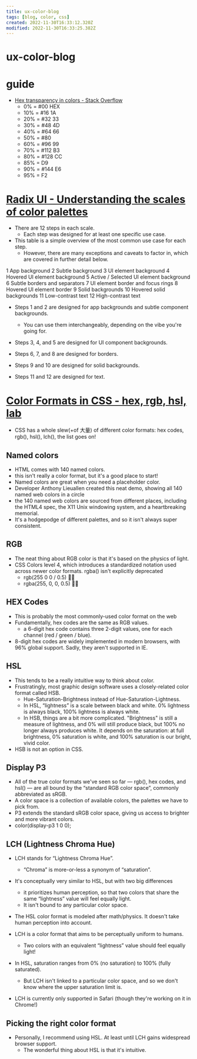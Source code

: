 ```yaml
---
title: ux-color-blog
tags: [blog, color, css]
created: 2022-11-30T16:33:12.320Z
modified: 2022-11-30T16:33:25.382Z
---
```


# ux-color-blog

# guide


- [Hex transparency in colors - Stack Overflow](https://stackoverflow.com/questions/15852122/hex-transparency-in-colors)
  - 0% = #00  HEX
  - 10% = #16  1A
  - 20% = #32  33
  - 30% = #48  4D
  - 40% = #64  66
  - 50% = #80
  - 60% = #96  99
  - 70% = #112 B3
  - 80% = #128 CC
  - 85% =      D9
  - 90% = #144 E6
  - 95% =      F2


# [Radix UI - Understanding the scales of color palettes](https://www.radix-ui.com/docs/colors/palette-composition/understanding-the-scale)
- There are 12 steps in each scale. 
  - Each step was designed for at least one specific use case.
- This table is a simple overview of the most common use case for each step. 
  - However, there are many exceptions and caveats to factor in, which are covered in further detail below.

1
App background
2
Subtle background
3
UI element background
4
Hovered UI element background
5
Active / Selected UI element background
6
Subtle borders and separators
7
UI element border and focus rings
8
Hovered UI element border
9
Solid backgrounds
10
Hovered solid backgrounds
11
Low-contrast text
12
High-contrast text

- Steps 1 and 2 are designed for app backgrounds and subtle component backgrounds. 
  - You can use them interchangeably, depending on the vibe you're going for.

- Steps 3, 4, and 5 are designed for UI component backgrounds.

- Steps 6, 7, and 8 are designed for borders.

- Steps 9 and 10 are designed for solid backgrounds.

- Steps 11 and 12 are designed for text.
# [Color Formats in CSS - hex, rgb, hsl, lab](https://www.joshwcomeau.com/css/color-formats/)
- CSS has a whole slew(+of 大量) of different color formats: hex codes, rgb(), hsl(), lch(), the list goes on!

## Named colors

- HTML comes with 140 named colors. 
- this isn't really a color format, but it's a good place to start!
- Named colors are great when you need a placeholder color.
- Developer Anthony Lieuallen created this neat demo, showing all 140 named web colors in a circle
- the 140 named web colors are sourced from different places, including the HTML4 spec, the X11 Unix windowing system, and a heartbreaking memorial. 
- It's a hodgepodge of different palettes, and so it isn't always super consistent.

## RGB

- The neat thing about RGB color is that it's based on the physics of light.
- CSS Colors level 4, which introduces a standardized notation used across newer color formats. rgba() isn't explicitly deprecated
  - rgb(255 0 0 / 0.5)    👍🏻
  - rgba(255, 0, 0, 0.5)  👎🏻

## HEX Codes

- This is probably the most commonly-used color format on the web
- Fundamentally, hex codes are the same as RGB values. 
  - a 6-digit hex code contains three 2-digit values, one for each channel (red / green / blue). 
- 8-digit hex codes are widely implemented in modern browsers, with 96% global support. Sadly, they aren't supported in IE.

## HSL

- This tends to be a really intuitive way to think about color. 
- Frustratingly, most graphic design software uses a closely-related color format called HSB. 
  - Hue-Saturation-Brightness instead of Hue-Saturation-Lightness.
  - In HSL, “lightness” is a scale between black and white. 0% lightness is always black, 100% lightness is always white. 
  - In HSB, things are a bit more complicated. "Brightness" is still a measure of lightness, and 0% will still produce black, but 100% no longer always produces white. It depends on the saturation: at full brightness, 0% saturation is white, and 100% saturation is our bright, vivid color.
- HSB is not an option in CSS. 

## Display P3

- All of the true color formats we've seen so far — rgb(), hex codes, and hsl() — are all bound by the “standard RGB color space”, commonly abbreviated as sRGB.
- A color space is a collection of available colors, the palettes we have to pick from. 
- P3 extends the standard sRGB color space, giving us access to brighter and more vibrant colors.
- color(display-p3 1 0 0); 

## LCH (Lightness Chroma Hue)

- LCH stands for “Lightness Chroma Hue”. 
  - “Chroma” is more-or-less a synonym of “saturation”. 
- It's conceptually very similar to HSL, but with two big differences
  - it prioritizes human perception, so that two colors that share the same “lightness” value will feel equally light.
  - It isn't bound to any particular color space.
- The HSL color format is modeled after math/physics. It doesn't take human perception into account. 
- LCH is a color format that aims to be perceptually uniform to humans. 
  - Two colors with an equivalent “lightness” value should feel equally light!

- In HSL, saturation ranges from 0% (no saturation) to 100% (fully saturated).
  - But LCH isn't linked to a particular color space, and so we don't know where the upper saturation limit is.
- LCH is currently only supported in Safari (though they're working on it in Chrome!)

## Picking the right color format

- Personally, I recommend using HSL. At least until LCH gains widespread browser support.
  - The wonderful thing about HSL is that it's intuitive.
